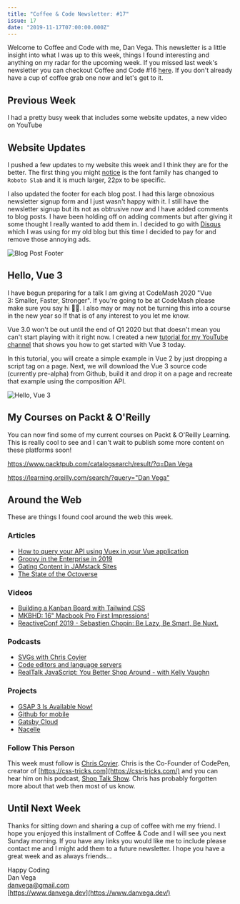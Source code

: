 ```yaml
---
title: "Coffee & Code Newsletter: #17"
issue: 17
date: "2019-11-17T07:00:00.000Z"
---
```



Welcome to Coffee and Code with me, Dan Vega. This newsletter is a little insight into what I was up to this week, things I found interesting and anything on my radar for the upcoming week. If you missed last week's newsletter you can checkout Coffee and Code #16 [here](https://www.danvega.dev/newsletter/coffee-and-code/16). If you don't already have a cup of coffee grab one now and let's get to it.

## Previous Week

I had a pretty busy week that includes some website updates, a new video on YouTube

## Website Updates

I pushed a few updates to my website this week and I think they are for the better. The first thing you might [notice](https://www.danvega.dev/blog/2019/04/30/up-and-running-with-vue/) is the font family has changed to `Roboto Slab` and it is much larger, 22px to be specific.

I also updated the footer for each blog post. I had this large obnoxious newsletter signup form and I just wasn't happy with it. I still have the newsletter signup but its not as obtrusive now and I have added comments to blog posts. I have been holding off on adding comments but after giving it some thought I really wanted to add them in. I decided to go with [Disqus](https://disqus.com/) which I was using for my old blog but this time I decided to pay for and remove those annoying ads.

![Blog Post Footer](./blog-post-footer.png)

## Hello, Vue 3

I have begun preparing for a talk I am giving at CodeMash 2020 "Vue 3: Smaller, Faster, Stronger". If you're going to be at CodeMash please make sure you say hi 👋🏻. I also may or may not be turning this into a course in the new year so If that is of any interest to you let me know.

Vue 3.0 won't be out until the end of Q1 2020 but that doesn't mean you can't start playing with it right now. I created a new [tutorial for my YouTube channel](https://www.youtube.com/watch?v=UAgO2JanN9Y) that shows you how to get started with Vue 3 today.

In this tutorial, you will create a simple example in Vue 2 by just dropping a script tag on a page. Next, we will download the Vue 3 source code (currently pre-alpha) from Github, build it and drop it on a page and recreate that example using the composition API.

![Hello, Vue 3](./hello-vue-3.png)

## My Courses on Packt & O'Reilly

You can now find some of my current courses on Packt & O'Reilly Learning.  This is really cool to see and I can't wait to publish some more content on these platforms soon!

[https://www.packtpub.com/catalogsearch/result/?q=Dan Vega](https://www.packtpub.com/catalogsearch/result/?q=Dan%20Vega)

[https://learning.oreilly.com/search/?query="Dan Vega"](https://learning.oreilly.com/search/?query=%22Dan%20Vega%22)

## Around the Web

These are things I found cool around the web this week.

### Articles

- [How to query your API using Vuex in your Vue application](https://jerickson.net/how-to-query-your-api-using-vuex-in-your-vue-application/)
- [Groovy in the Enterprise in 2019](http://www.defgroovy.com/2019/11/groovy-in-enterprise-in-2019.html)
- [Gating Content in JAMstack Sites](https://dev.to/stackbit/gating-content-in-jamstack-sites-40o0)
- [The State of the Octoverse](https://octoverse.github.com/#home)

### Videos

- [Building a Kanban Board with Tailwind CSS](https://www.youtube.com/watch?v=_H38A6E8Nsg)
- [MKBHD: 16" Macbook Pro First Impressions!](https://www.youtube.com/watch?v=uDAv4qOU_04)
- [ReactiveConf 2019 - Sebastien Chopin: Be Lazy, Be Smart, Be Nuxt.](https://www.youtube.com/watch?v=vbsPXHCu8Xg&t=2s)

### Podcasts

- [SVGs with Chris Coyier](https://anchor.fm/ducktapes/episodes/SVGs-with-Chris-Coyier-e8tdq2)
- [Code editors and language servers](https://changelog.com/gotime/106)
- [RealTalk JavaScript: You Better Shop Around - with Kelly Vaughn](https://realtalkjavascript.simplecast.com/episodes/eb67f4f6)

### Projects

- [GSAP 3 Is Available Now!](https://greensock.com/3/)
- [Github for mobile](https://github.com/mobile)
- [Gatsby Cloud](https://www.gatsbyjs.com/cloud/)
- [Nacelle](https://github.com/getnacelle)

### Follow This Person

This week must follow is [Chris Coyier](https://twitter.com/chriscoyier). Chris is the Co-Founder of CodePen, creator of [https://css-tricks.com](https://css-tricks.com/) and you can hear him on his podcast, [Shop Talk Show](https://twitter.com/ShopTalkShow). Chris has probably forgotten more about that web then most of us know.

## Until Next Week

Thanks for sitting down and sharing a cup of coffee with me my friend. I hope you enjoyed this installment of Coffee & Code and I will see you next Sunday morning. If you have any links you would like me to include please contact me and I might add them to a future newsletter. I hope you have a great week and as always friends...

Happy Coding<br/>
Dan Vega<br/>
danvega@gmail.com<br/>
[https://www.danvega.dev](https://www.danvega.dev/)
